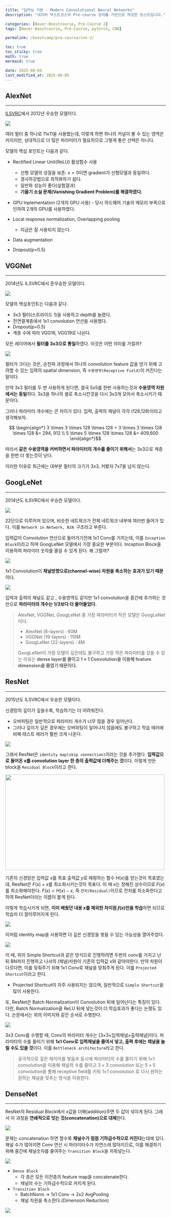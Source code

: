 ```yaml
---
title: "딥러닝 기본 - Modern Convolutional Neural Networks"
description: "네이버 부스트코스의 Pre-course 강의를 기반으로 작성한 포스트입니다."

categories: [Naver-Boostcourse, Pre-Course 2]
tags: [Naver-Boostcourse, Pre-Course, pytorch, CNN]

permalink: /boostcamp/pre-course/cnn-2/

toc: true
toc_sticky: true
math: true
mermaid: true

date: 2025-08-04
last_modified_at: 2025-08-05
---
```


## AlexNet
------

[ILSVRC](https://www.image-net.org/challenges/LSVRC/#:~:text=The%20ImageNet%20Large%20Scale%20Visual,image%20classification%20at%20large%20scale.&text=Another%20motivation%20is%20to%20measure,indexing%20for%20retrieval%20and%20annotation.)에서 2012년 우승한 모델이다.

<img src="../assets/img/post/naver-boostcamp/alexNet.png">

여러 필터 중 하나로 11x11을 사용했는데, 이렇게 하면 하나의 커널이 볼 수 있는 영역은 커지지만, 상대적으로 더 많은 파라미터가 필요하므로 그렇게 좋은 선택은 아니다.

모델의 핵심 포인트는 다음과 같다.

- Rectified Linear Unit(ReLU) 활성함수 사용
    - 선형 모델의 성질을 보존: $x>0$이면 gradient가 선형모델과 동일하다.
    - 경사하강법으로 최적화하기 쉽다.
    - 일반화 성능이 좋다(실험결과)
    - **기울기 소실 문제(Vanishing Gradient Problem)를 해결하였다.**

- GPU Inplementation (2개의 GPU 사용) - 당시 하드웨어 기술의 메모리 부족으로 인하여 2개의 GPU를 사용하였다.
- Local response normalization, Overlapping pooling
    - 지금은 잘 사용되지 않는다.
- Data augmentation
- Dropout(p=0.5)

## VGGNet
------

2014년도 ILSVRC에서 준우승한 모델이다.

<img src="https://resources-public-blog.modulabs.co.kr/blog/prd/content/259539/Untitled-2-1.png">

모델의 핵심포인트는 다음과 같다.

- 3x3 필터(스트라이드 1)을 사용하고 depth를 늘렸다.
- 전연결계층에서 1x1 convolution 연산을 사용했다.
- Dropout(p=0.5)
- 계층 수에 따라 VGG16, VGG19로 나뉜다.

모든 레이어에서 **필터를 3x3으로 통일**하였다. 이것은 어떤 의미를 가질까?

<img src="../assets/img/post/naver-boostcamp/vggNet-layer.png">

필터가 크다는 것은, 순전파 과정에서 하나의 convolution feature 값을 얻기 위해 고려할 수 있는 입력의 spatial dimension, 즉 `수용영역(Receptive Field)`이 커진다는 말이다.

만약 3x3 필터를 두 번 사용하게 된다면, 결국 5x5를 한번 사용하는것과 **수용영역 차원에서는 동일**하다. 3x3을 하나의 셀로 축소시킨것을 다시 3x3개 모아서 축소시키기 때문이다.

그러나 파라미터 개수에는 큰 차이가 있다. 입력, 출력의 채널이 각각 (128,128)이라고 생각해보자.

$$
\begin{align*}
3 \times 3 \times 128 \times 128 + 3 \times 3 \times 128 \times 128 &= 294, 912 \\
5 \times 5 \times 128 \times 128 &= 409,600
\end{align*}
​$$
 
따라서 **같은 수용영역을 커버하면서 파라미터의 개수를 줄이기 위해서**는 3x3으로 계층을 한번 더 쌓는것이 낫다.

이러한 이유로 최근에는 대부분 필터의 크기가 3x3, 커봤자 7x7을 넘지 않는다.

## GoogLeNet
------

2014년도 ILSVRC에서 우승한 모델이다.

<img src="https://miro.medium.com/v2/resize:fit:1200/0*q5eMDjUHKqEyo7qY.png">

22단으로 이루어져 있으며, 비슷한 네트워크가 전체 네트워크 내부에 여러번 들어가 있다. 이를 `Network in Network, NiN `구조라고 부른다.

입력값이 Convolution 연산으로 들어가기전에 1x1 Conv를 거치는데, 이를 `Inception Block`이라고 하며 GoogLeNet 모델에서 가장 중요한 부분이다. Inception Block을 이용하여 파라미터 숫자를 줄일 수 있게 된다. 왜 그럴까?

<img src="https://d2l.ai/_images/inception.svg">

1x1 Convolution이 **채널방향으로(channel-wise) 차원을 축소하는 효과가 있기 때문**이다.

<img src="../assets/img/post/naver-boostcamp/inception-block.png">

입력과 출력의 채널도 같고 , 수용영역도 같지만 1x1 convolution을 중간에 추가하는 것만으로 **파라미터의 개수는 1/3보다 더 줄어들었다.**

> AlexNet, VGGNet, GoogLeNet 중 가장 파라미터가 작은 모델은 GoogLeNet이다.
> - AlexNet (8-layers) : 60M
> - VGGNet (19-layers) : 110M
> - GoogLeNet (22-layers) : 4M
>
> GoogLeNet이 가장 모델이 깊은데도 불구하고 가장 작은 파라미터를 갖을 수 있는 이유는 **dense layer을 줄이고 1 $\times$ 1 Convolution을 이용해 feature dimension을 줄였기 때문이다.**

## ResNet
------

2015년도 ILSVRC에서 우승한 모델이다.

신경망의 깊이가 깊을수록, 학습하기는 더 어려워진다.

- 오버피팅은 일반적으로 파라미터 개수가 너무 많을 경우 일어난다.
- 그러나 깊이가 깊은 경우에는 오버피팅이 일어나지 않음에도 불구하고 학습 에러에 비해 테스트 에러가 훨씬 크게 나온다.

<img src="https://miro.medium.com/v2/resize:fit:1032/1*0OqTq1Qa6YpMOUpFMhQ2VA.png">

그래서 ResNet은 `identity map(skip connection)`이라는 것을 추가했다. **입력값으로 들어온 x를 convolution layer 한 층의 출력값에 더해주는 것**이다. 이렇게 만든 block을 `Residual Block`이라고 한다.

<img src="https://towardsdatascience.com/wp-content/uploads/2020/06/1gjoenc3yvXhPMRpoPn4xtA.png" width="500" height="300">

기존의 신경망은 입력값 $x$를 목표 출력값 $y$로 매핑하는 함수 $H(x)$를 얻는것이 목표였는데, ResNet은 $F(x)+x$를 최소화시키는것이 목표다. 이 때 $x$는 정해진 상수이므로 $F(x)$를 최소화해야한다. $F(x) = H(x)-x$, 즉 `잔차(Residual)`이므로 잔차를 최소화한다고 하여 ResNet이라는 이름이 붙게 된다.

이렇게 학습시키게 되면, **이미 배웠던 내용 $x$를 제외한 차이점 $f(x)$만을 학습**하면 되므로 학습이 더 잘이루어지게 된다.

<img src="https://lh4.googleusercontent.com/QOAWjplvdruwvPArIi3OSO22EVIklPiSHz2t-hduDO5Zr3JQb582K4hCjsxvkosZcNGq4dnnqN47LPAbGtDDjvH3o_F-f6bSMcnzpUHDi01DHsqrG0-TnjSk8G3SvgRIBgqzORVz">

이처럼 identity map을 사용하면 더 깊은 신경망을 쌓을 수 있는 가능성을 열어주었다.

<img src="https://d2l.ai/_images/resnet-block.svg">

이 때, 위의 Simple Shortcut과 같은 방식으로 진행하려면 두번의 conv를 거치고 난 뒤 BN까지 진행하고 나서의 (채널)차원이 기존의 입력값 x와 같아야한다. 만약 차원이 다르다면, 이를 맞춰주기 위해 1x1 Conv로 채널을 맞춰주게 된다. 이를 `Projected Shortcut`이라고 한다.

- Projected Shortcut이 자주 사용되지는 않으며, 일반적으로 `Simple Shortcut`을 많이 사용한다.

또, ResNet은 Batch Normalization이 Convolution 뒤에 일어난다는 특징이 있다. 다만, Batch Normalization을 ReLU 뒤에 넣는것이 더 학습효과가 좋다는 논쟁도 있다. 논문에서는 위의 이미지와 같은 순서로 수행한다.

<img src="../assets/img/post/naver-boostcamp/bottleneck.png">

3x3 Conv를 수행할 때, Conv의 파라미터 개수는 [3$\times$3$\times$입력채널$\times$출력채널]이다. 파라미터의 수를 줄이기 위해 **1x1 Conv로 입력채널을 줄여서 넣고, 출력 후에는 채널을 늘릴 수도 있을 것**이다. 이를 `Bottleneck architecture`라고 한다.

> 궁극적으로 깊은 레이어를 쌓음과 동시에 파라미터의 수를 줄이기 위해 $1\times$1 convolution을 이용해 채널의 수를 줄이고 $3\times3$ convolution 또는 $5\times5$ convolution을 통해 receptive field를 키워 $1\times$1 convolution 로 다시 원하는 원하는 채널을 맞추는 방식을 이용한다.

## DenseNet
------

ResNet의 Residual Block에서 x값을 더해(addition)주면 두 값이 섞이게 된다. 그래서 이 과정을 **연쇄적으로 잇는 것(concatenation)으로 대체**한다.

<img src="https://d2l.ai/_images/densenet-block.svg">

문제는 concatenation 하면 할수록 **채널수가 점점 기하급수적으로 커진다**는데에 있다. 채널 수가 많아지면 Conv 연산 시 파라미터수가 자연스레 많아지므로, 이를 해결하기 위해 중간에 채널숫자를 줄여주는 `Transition Block`을 끼워넣는다.

<img src="../assets/img/post/naver-boostcamp/densenet.png">

- `Dense Block`
    - 각 층은 모든 이전층의 feature map을 concatenate한다.
    - 채널의 수는 기하급수적으로 커지게 된다.
- `Transition Block`
    - BatchNorm &rarr; 1x1 Conv &rarr; 2x2 AvgPooling
    - 채널 차원을 축소한다.(Dimension Reduction)

<img src="../assets/img/post/naver-boostcamp/dense-net.png">